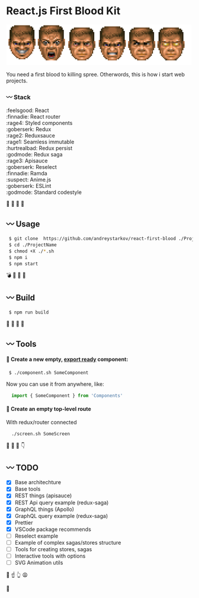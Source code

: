
# React.js First Blood Kit

![Rampage!](./godmode.png)

You need a first blood to killing spree.
Otherwords, this is how i start web projects.

### :wavy_dash: Stack
:feelsgood: React<br />
:finnadie: React router<br />
:rage4: Styled components<br />
:goberserk: Redux<br />
:rage2: Reduxsauce<br />
:rage1: Seamless immutable<br />
:hurtrealbad: Redux persist<br />
:godmode: Redux saga<br />
:rage3: Apisauce<br />
:goberserk: Reselect<br />
:finnadie: Ramda<br />
:suspect: Anime.js<br />
:goberserk: ESLint<br />
:godmode: Standard codestyle<br >



 :nose: :electric_plug: :eggplant: :hammer:
 
## :wavy_dash: Usage 

```bash
 $ git clone  https://github.com/andreystarkov/react-first-blood ./ProjectName
 $ cd ./ProjectName
 $ chmod +X ./*.sh
 $ npm i
 $ npm start
```


 :bomb: :santa: :fork_and_knife: :money_with_wings:
 
## :wavy_dash: Build 

```bash
 $ npm run build
```


:hocho: :baby_chick: :chicken: :two_men_holding_hands:
 
## :wavy_dash: Tools

#### :small_blue_diamond: Create a new empty, [export ready](https://github.com/andreystarkov/create-index-exports) component:
```bash
 $ ./component.sh SomeComponent
```
Now you can use it from anywhere, like:
```js
  import { SomeComponent } from 'Components'
```

#### :small_blue_diamond: Create an empty top-level route
With redux/router connected
```bash
  ./screen.sh SomeScreen
```



 :gun: :bath: :smoking: :point_down:
 
## :wavy_dash: TODO
- [x] Base architechture
- [x] Base tools
- [x] REST things (apisauce)
- [x] REST Api query example (redux-saga)
- [x] GraphQL things (Apollo)
- [x] GraphQL query example (redux-saga)
- [x] Prettier
- [x] VSCode package recommends
- [ ] Reselect example
- [ ] Example of complex sagas/stores structure
- [ ] Tools for creating stores, sagas
- [ ] Interactive tools with options
- [ ] SVG Animation utils

 :poop: :point_up: :point_up_2: :weary:
 
 :cop:

